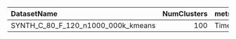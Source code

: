 | DatasetName                        |   NumClusters | metric   | baseline   | compare_suite   |   Single_Time |   Hybrid_Time |   Rel_Time |   Improvement_% |   n_pairs |
|:-----------------------------------|--------------:|:---------|:-----------|:----------------|--------------:|--------------:|-----------:|----------------:|----------:|
| SYNTH_C_80_F_120_n1000_000k_kmeans |           100 | Time     | Single     | Hybrid          |       129.489 |       180.662 |    1.39519 |        -39.5194 |         1 |